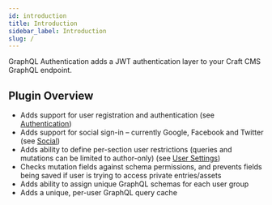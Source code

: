 ```yaml
---
id: introduction
title: Introduction
sidebar_label: Introduction
slug: /
---
```


GraphQL Authentication adds a JWT authentication layer to your Craft CMS GraphQL endpoint.

## Plugin Overview

- Adds support for user registration and authentication (see [Authentication](/docs/usage/authentication))
- Adds support for social sign-in – currently Google, Facebook and Twitter (see [Social](/docs/usage/social))
- Adds ability to define per-section user restrictions (queries and mutations can be limited to author-only) (see [User Settings](/docs/settings/users))
- Checks mutation fields against schema permissions, and prevents fields being saved if user is trying to access private entries/assets
- Adds ability to assign unique GraphQL schemas for each user group
- Adds a unique, per-user GraphQL query cache
